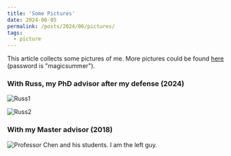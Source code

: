 ```yaml
---
title: 'Some Pictures'
date: 2024-06-05
permalink: /posts/2024/06/pictures/
tags:
  - picture 
---
```


This article collects some pictures of me. More pictures could be found [here](https://indiana-my.sharepoint.com/:f:/g/personal/zfwei_iu_edu/EoeX5p-hKO9LjtOhWBFthEgByUbQ8zxmnHXogNY_vagSzA?e=Vr5DNJ) (password is "magicsummer").

### With Russ, my PhD advisor after my defense (2024)
![Russ1](http:\\zf-wei.github.io\files\Russ1.jpg)

![Russ2](http:\\zf-wei.github.io\files\Russ2.jpg)



### With my Master advisor (2018)
![Professor Chen and his students. I am the left guy.](http:\\zf-wei.github.io\files\Chen2016.jpg)

